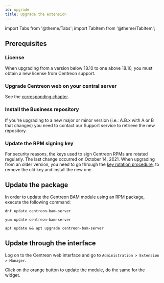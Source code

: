 ```yaml
---
id: upgrade
title: Upgrade the extension
---
```

import Tabs from '@theme/Tabs';
import TabItem from '@theme/TabItem';

## Prerequisites

### License

When upgrading from a version below 18.10 to one above 18.10, you must obtain
a new license from Centreon support.

### Upgrade Centreon web on your central server

See the [corresponding chapter](../upgrade/introduction.md).

### Install the Business repository

If you're upgrading to a new major or minor version (i.e.: A.B.x with A or B that
changes) you need to contact our Support service to retrieve the new
repository.

### Update the RPM signing key

For security reasons, the keys used to sign Centreon RPMs are rotated regularly. The last change occurred on October 14, 2021. When upgrading from an older version, you need to go through the [key rotation procedure](../security/key-rotation.md#existing-installation), to remove the old key and install the new one.

## Update the package

In order to update the Centreon BAM module using an RPM package, execute the
following command:

<Tabs groupId="sync">
<TabItem value="Alma / RHEL / Oracle Linux 8" label="Alma / RHEL / Oracle Linux 8">

```shell
dnf update centreon-bam-server
```

</TabItem>
<TabItem value="CentOS 7" label="CentOS 7">

```shell
yum update centreon-bam-server
```

</TabItem>
<TabItem value="Debian 11" label="Debian 11">

```shell
apt update && apt upgrade centreon-bam-server
```

</TabItem>
</Tabs>

## Update through the interface

Log on to the Centreon web interface and go to `Administration > Extension >
Manager`.

Click on the orange button to update the module, do the same for the widget.
